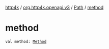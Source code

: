 [http4k](../../index.md) / [org.http4k.openapi.v3](../index.md) / [Path](index.md) / [method](./method.md)

# method

`val method: `[`Method`](../../org.http4k.core/-method/index.md)